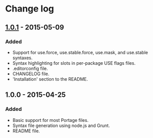 Change log
==========

[1.0.1] - 2015-05-09
--------------------
### Added
- Support for use.force, use.stable.force, use.mask, and use.stable syntaxes.
- Syntax highlighting for slots in per-package USE flags files.
- .editorconfig file.
- CHANGELOG file.
- 'Installation' section to the README.

1.0.0 - 2015-04-25
------------------
### Added
- Basic support for most Portage files.
- Syntax file generation using node.js and Grunt.
- README file.

[1.0.1]: https://github.com/krizalys/sublime-portage/compare/1.0.0...1.0.1
